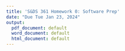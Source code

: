 ```yaml
---
title: 'S&DS 361 Homework 0: Software Prep'
date: "Due Tue Jan 23, 2024"
output:
  pdf_document: default
  word_document: default
  html_document: default
---
```












